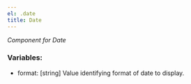 ```yaml
---
el: .date
title: Date
---
```

_Component for Date_

### Variables:
* format: [string] Value identifying format of date to display.
